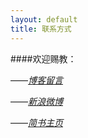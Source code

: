 ```yaml
---
layout: default
title: 联系方式
---
```

####欢迎赐教：


&mdash;&mdash;[*博客留言*](http://www.math-phys.science/comment)

&mdash;&mdash;[*新浪微博*](http://weibo.com/u/2039690854)

&mdash;&mdash;[*简书主页*](http://www.jianshu.com/users/f357be5f7fe0)
